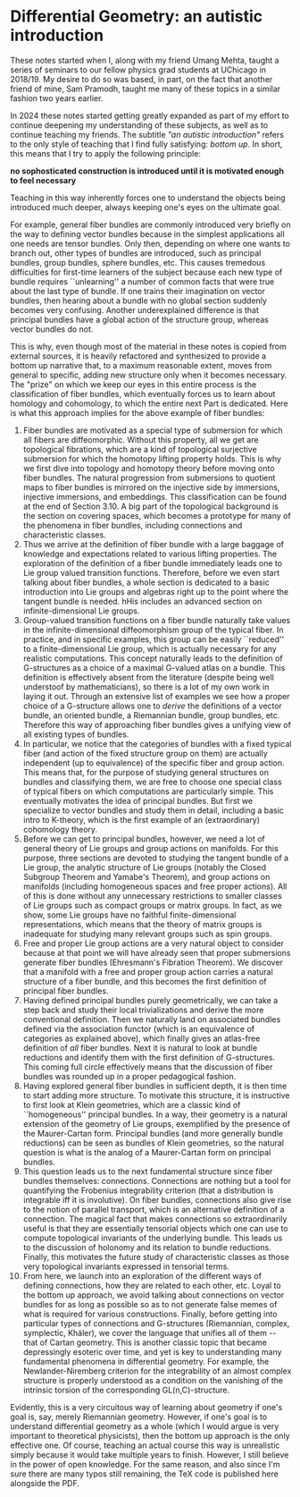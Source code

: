 # Differential Geometry: an autistic introduction


These notes started when I, along with my friend Umang Mehta, taught a series of seminars to our fellow physics grad students at UChicago in 2018/19. My desire to do so was based, in part, on the fact that another friend of mine, Sam Pramodh, taught me many of these topics in a similar fashion two years earlier.

In 2024 these notes started getting greatly expanded as part of my effort to continue deepening my understanding of these subjects, as well as to continue teaching my friends. The subtitle *"an autistic introduction"* refers to the only style of teaching that I find fully satisfying: *bottom up*. In short, this means that I try to apply the following principle:

**no sophosticated construction is introduced until it is motivated enough to feel necessary**

Teaching in this way inherently forces one to understand the objects being introduced much deeper, always keeping one's eyes on the ultimate goal. 

For example, general fiber bundles are commonly introduced very briefly on the way to defining vector bundles because in the simplest applications all one needs are tensor bundles. Only then, depending on where one wants to branch out, other types of bundles are introduced, such as principal bundles, group bundles, sphere bundles, etc. This causes tremedous difficulties for first-time learners of the subject because each new type of bundle requires ``unlearning'' a number of common facts that were true about the last type of bundle. If one trains their imagination on vector bundles, then hearing about a bundle with no global section suddenly becomes very confusing. Another underexplained difference is that principal bundles have a global action of the structure group, whereas vector bundles do not. 

This is why, even though most of the material in these notes is copied from external sources, it is heavily refactored and synthesized to provide a bottom up narrative that, to a maximum reasonable extent, moves from general to specific, adding new structure only when it becomes necessary. The "prize" on which we keep our eyes in this entire process is the classification of fiber bundles, which eventually forces us to learn about homology and cohomology, to which the entire next Part is dedicated. Here is what this approach implies for the above example of fiber bundles:
1. Fiber bundles are motivated as a special type of submersion for which all fibers are diffeomorphic. Without this property, all we get are topological fibrations, which are a kind of topological surjective submersion for which the homotopy lifting property holds. This is why we first dive into topology and homotopy theory before moving onto fiber bundles. The natural progression from submersions to quotient maps to fiber bundles is mirrored on the injective side by immersions, injective immersions, and embeddings. This classification can be found at the end of Section 3.10. A big part of the topological background is the section on covering spaces, which becomes a prototype for many of the phenomena in fiber bundles, including connections and characteristic classes.
2. Thus we arrive at the definition of fiber bundle with a large baggage of knowledge and expectations related to various lifting properties. The exploration of the definition of a fiber bundle immediately leads one to Lie group valued transition functions. Therefore, before we even start talking about fiber bundles, a whole section is dedicated to a basic introduction into Lie groups and algebras right up to the point where the tangent bundle is needed. hHis includes an advanced section on infinite-dimensional Lie groups.
3. Group-valued transition functions on a fiber bundle naturally take values in the infinite-dimensional diffeomorphism group of the typical fiber. In practice, and in specific examples, this group can be easily ``reduced'' to a finite-dimensional Lie group, which is actually necessary for any realistic computations. This concept naturally leads to the definition of G-structures as a choice of a maximal G-valued atlas on a bundle. This definition is effectively absent from the literature (despite being well understoof by mathematicians), so there is a lot of my own work in laying it out. Through an extensive list of examples we see how a proper choice of a G-structure allows one to *derive* the definitions of a vector bundle, an oriented bundle, a Riemannian bundle, group bundles, etc. Therefore this way of approaching fiber bundles gives a unifying view of all existing types of bundles.
4. In particular, we notice that the categories of bundles with a fixed typical fiber (and action of the fixed structure group on them) are actually independent (up to equivalence) of the specific fiber and group action. This means that, for the purpose of studying general structures on bundles and classifying them, we are free to choose one special class of typical fibers on which computations are particularly simple. This eventually motivates the idea of principal bundles. But first we specialize to vector bundles and study them in detail, including a basic intro to K-theory, which is the first example of an (extraordinary) cohomology theory.
5. Before we can get to principal bundles, however, we need a lot of general theory of Lie groups and group actions on manifolds. For this purpose, three sections are devoted to studying the tangent bundle of a Lie group, the analytic structure of Lie groups (notably the Closed Subgroup Theorem and Yamabe's Theorem), and group actions on manifolds (including homogeneous spaces and free proper actions). All of this is done without any unnecessary restrictions to smaller classes of Lie groups such as compact groups or matrix groups. In fact, as we show, some Lie groups have no faithful finite-dimensional representations, which means that the theory of matrix groups is inadequate for studying many relevant groups such as spin groups.
6. Free and proper Lie group actions are a very natural object to consider because at that point we will have already seen that proper submersions generate fiber bundles (Ehresmann's Fibration Theorem). We discover that a manifold with a free and proper group action carries a natural structure of a fiber bundle, and this becomes the first definition of principal fiber bundles.
7. Having defined principal bundles purely geometrically, we can take a step back and study their local trivializations and derive the more conventional definition. Then we naturally land on associated bundles defined via the association functor (which is an equivalence of categories as explained above), which finally gives an atlas-free definition of *all* fiber bundles. Next it is natural to look at bundle reductions and identify them with the first definition of G-structures. This coming full circle effectively means that the discussion of fiber bundles was rounded up in a proper pedagogical fashion.
8. Having explored general fiber bundles in sufficient depth, it is then time to start adding more structure. To motivate this structure, it is instructive to first look at Klein geometries, which are a classic kind of ``homogeneous''  principal bundles. In a way, their geometry is a natural extension of the geometry of Lie groups, exemplified by the presence of the Maurer-Cartan form. Principal bundles (and more generally bundle reductions) can be seen as bundles of Klein geometries, so the natural question is what is the analog of a Maurer-Cartan form on principal bundles.
9. This question leads us to the next fundamental structure since fiber bundles themselves: connections. Connections are nothing but a tool for quantifying the Frobenius integrability criterion (that a distribution is integrable iff it is involutive). On fiber bundles, connections also give rise to the notion of parallel transport, which is an alternative definition of a connection. The magical fact that makes connections so extraordinarily useful is that they are essentially tensorial objects which one can use to compute topological invariants of the underlying bundle. This leads us to the discussion of holonomy and its relation to bundle reductions. Finally, this motivates the future study of characteristic classes as those very topological invariants expressed in tensorial terms.
10. From here, we launch into an exploration of the different ways of defining connections, how they are related to each other, etc. Loyal to the bottom up approach, we avoid talking about connections on vector bundles for as long as possible so as to not generate false memes of what is required for various constructions. Finally, before getting into particular types of connections and G-structures (Riemannian, complex, symplectic, Khäler), we cover the language that unifies all of them -- that of Cartan geometry. This is another classic topic that became depressingly esoteric over time, and yet is key to understanding many fundamental phenomena in differential geometry. For example, the Newlander-Niremberg criterion for the integrability of an almost complex structure is properly understood as a condition on the vanishing of the intrinsic torsion of the corresponding GL(n,C)-structure.

Evidently, this is a very circuitous way of learning about geometry if one's goal is, say, merely Riemannian geometry. However, if one's goal is to understand differential geometry as a whole (which I would argue is very important to theoretical physicists), then the bottom up approach is the only effective one. Of course, teaching an actual course this way is unrealistic simply because it would take multiple years to finish. However, I still believe in the power of open knowledge. For the same reason, and also since I'm sure there are many typos still remaining, the TeX code is published here alongside the PDF.